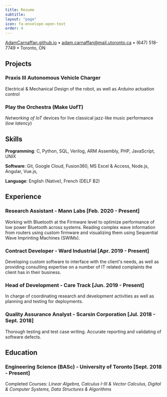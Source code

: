 ```yaml
---
title: Resume
subtitle: 
layout: "page"
icon: fa-envelope-open-text
order: 4
---
```


[AdamCarnaffan.github.io](http://adamcarnaffan.github.io) • [adam.carnaffan@mail.utoronto.ca](mailto:adam.carnaffan@mail.utoronto.ca) • (647) 518-7749 • Toronto, ON

## Projects

### Praxis III Autonomous Vehicle Charger

Electrical & Mechanical Design of the robot, as well as *Arduino* actuation control

### Play the Orchestra (Make UofT)

*Networking of IoT* devices for live classical jazz-like music performance (*low latency*)

## Skills

**Programming**: C, Python, SQL, Verilog, ARM Assembly, PHP, JavaScript, UNIX

**Software**: Git, Google Cloud, Fusion360, MS Excel & Access, Node.js, Angular, Vue.js, 

**Language**: English (Native), French (DELF B2)

## Experience

### **Research Assistant -** Mann Labs [Feb. 2020 - Present]

Working with Bluetooth at the Firmware level to optimize performance of low power Bluetooth across systems. Reading complex wave information from routers using custom firmware and visualizing them using Sequential Wave Imprinting Machines (SWIMs).

### **Contract Developer -** Ward Industrial [Apr. 2019 - Present]

Developing custom software to interface with the client's needs, as well as providing consulting expertise on a number of IT related complaints the client has in their business.

### **Head of Development -** Care Track [Jun. 2019 - Present]

In charge of coordinating research and development activities as well as planning and testing for deployments.

### **Quality Assurance Analyst -** Scarsin Corporation [Jul. 2018 - Sept. 2018]

Thorough testing and test case writing. Accurate reporting and validating of software defects.

## Education

### **Engineering Science (BASc) -** University of Toronto [Sept. 2018 - Present]

Completed Courses: *Linear Algebra, Calculus I-III & Vector Calculus, Digital & Computer Systems, Data Structures & Algorithms*